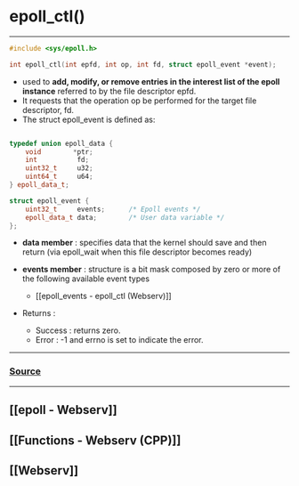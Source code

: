 # epoll_ctl()
---
~~~cpp
#include <sys/epoll.h>

int epoll_ctl(int epfd, int op, int fd, struct epoll_event *event);
~~~
- used to **add, modify, or remove entries in the interest list of the epoll instance** referred to by the file descriptor epfd.  
- It requests that the operation op be performed for the target file descriptor, fd.
- The struct epoll_event is defined as:
~~~cpp

typedef union epoll_data {
    void        *ptr;
	int          fd;
    uint32_t     u32;
    uint64_t     u64;
} epoll_data_t;

struct epoll_event {
    uint32_t     events;      /* Epoll events */
    epoll_data_t data;        /* User data variable */
};
~~~
-   **data member** : specifies data that the kernel should save and then return (via epoll_wait when this file descriptor becomes ready)
-   **events member** : structure is a bit mask composed by zero or more of the following available event types
	- [[epoll_events - epoll_ctl (Webserv)]]

- Returns :
	- Success : returns zero.  
	- Error : -1 and errno is set to indicate the error.
---
### [Source](https://man7.org/linux/man-pages/man2/epoll_ctl.2.html)
---
## [[epoll - Webserv]]
## [[Functions - Webserv (CPP)]]
## [[Webserv]]